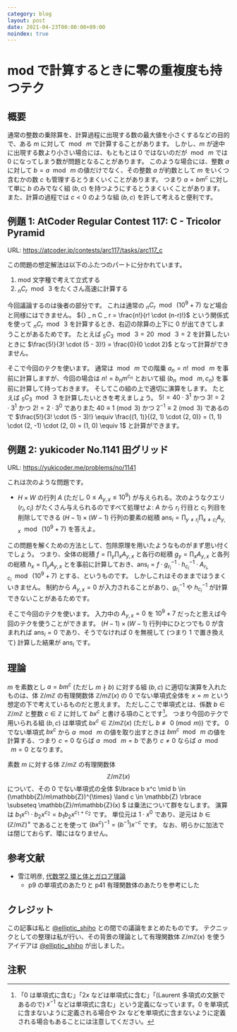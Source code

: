 ```yaml
---
category: blog
layout: post
date: 2021-04-23T00:00:00+09:00
noindex: true
---
```


# mod で計算するときに零の重複度も持つテク

## 概要

通常の整数の乗除算を、計算過程に出現する数の最大値を小さくするなどの目的で、ある $m$ に対して $\bmod~ m$ で計算することがあります。
しかし、$m$ が途中に出現する数より小さい場合には、もともとは $0$ ではないのだが $\bmod~ m$ では $0$ になってしまう数が問題となることがあります。
このような場合には、整数 $a$ に対して $b = a ~\bmod~ m$ の値だけでなく、その整数 $a$ が約数として $m$ をいくつ含むかの数 $c$ も管理するとうまくいくことがあります。
つまり $a = b m^c$ に対して単に $b$ のみでなく組 $(b, c)$ を持つようにするとうまくいくことがあります。
また、計算の過程では $c \lt 0$ のような組 $(b, c)$ を許して考えると便利です。


## 例題 1: AtCoder Regular Contest 117: C - Tricolor Pyramid

URL: <https://atcoder.jp/contests/arc117/tasks/arc117_c>

この問題の想定解法は以下のふたつのパートに分かれています。

1.  mod 文字種で考えて立式する
2.  ${} _ n C _ r ~\bmod~ 3$ をたくさん高速に計算する

今回議論するのは後者の部分です。
これは通常の ${} _ n C _ r ~\bmod~ (10^9+7)$ など場合と同様にはできません。
${} _ n C _ r = \frac{n!}{r! \cdot (n-r)!}$ という関係式を使って ${} _ n C _ r ~\bmod~ 3$ を計算するとき、右辺の除算の上下に $0$ が出てきてしまうことがあるためです。
たとえば ${} _ 5 C _ 3 ~\bmod~ 3 = 20 ~\bmod~ 3 = 2$ を計算したいときに $\frac{5!}{3! \cdot (5 - 3)!} = \frac{0}{0 \cdot 2}$ となって計算ができません。

そこで今回のテクを使います。
通常は $\bmod~ m$ での階乗 $a_n = n! ~\bmod~ m$ を事前に計算しますが、今回の場合は $n! = b_n m^{c_n}$ とおいて組 $(b_n ~\bmod~ m, c_n)$ を事前に計算して持っておきます。
そしてこの組の上で適切に演算をします。
たとえば ${} _ 5 C _ 3  ~\bmod~ 3$ を計算したいときを考えましょう。
$5! = 40 \cdot 3^1$ かつ $3! = 2 \cdot 3^1$ かつ $2! = 2 \cdot 3^0$ でありまた $40 \equiv 1 \pmod{3}$ かつ $2^{-1} \equiv 2 \pmod{3}$ であるので $\frac{5!}{3! \cdot (5 - 3)!} \equiv \frac{(1, 1)}{(2, 1) \cdot (2, 0)} = (1, 1) \cdot (2, -1) \cdot (2, 0) = (1, 0) \equiv 1$ と計算ができます。

## 例題 2: yukicoder No.1141 田グリッド

URL: <https://yukicoder.me/problems/no/1141>

これは次のような問題です。

-   $H \times W$ の行列 $A$ (ただし $0 \le A _ {y, x} \le 10^9$) が与えられる。次のようなクエリ $(r_i, c_i)$ がたくさん与えられるのですべて処理せよ: $A$ から $r_i$ 行目と $c_i$ 列目を削除してできる $(H - 1) \times (W - 1)$ 行列の要素の総積 $\mathrm{ans} _ i = \prod _ {y \ne r_i} \prod _ {x \ne c_i} A _ {y, x} ~\bmod~ (10^9+7)$ を答えよ。

この問題を解くための方法として、包除原理を用いたようなものがまず思い付くでしょう。
つまり、全体の総積 $f = \prod _ y \prod _ x A _ {y, x}$ と各行の総積 $g_y = \prod _ x A _ {y, x}$ と各列の総積 $h_x = \prod _ y A _ {y, x}$ とを事前に計算しておき、$\mathrm{ans} _ i = f \cdot g _ {r_i} ^ {-1} \cdot h _ {c_i} ^ {-1} \cdot A _ {r_i, c_i} ~\bmod~ (10^9+7)$ とする、というものです。
しかしこれはそのままではうまくいきません。
制約から $A _ {y, x} = 0$ が入力されることがあり、$g _ {r_i} ^ {-1}$ や $h _ {c_i} ^ {-1}$ が計算できないことがあるためです。

そこで今回のテクを使います。
入力中の $A _ {y, x} = 0$ を $10^9 + 7$ だったと思えば今回のテクを使うことができます。
$(H - 1) \times (W - 1)$ 行列中にひとつでも $0$ が含まれれば $\mathrm{ans} _ i = 0$ であり、そうでなければ $0$ を無視して (つまり $1$ で置き換えて) 計算した結果が $\mathrm{ans} _ i$ です。


## 理論

$m$ を素数とし $a = b m^c$ (ただし $m \nmid b$) に対する組 $(b, c)$ に適切な演算を入れたものは、体 $\mathbb{Z}/m\mathbb{Z}$ の有理関数体 $\mathbb{Z}/m\mathbb{Z}(x)$ の $0$ でない単項式全体を $x = m$ という想定の下で考えているものだと思えます。
ただしここで単項式とは、係数 $b \in \mathbb{Z}/m\mathbb{Z}$ と整数 $c \in \mathbb{Z}$ に対して $b x^c$ と書ける項のことです[^monomial]。
つまり今回のテクで用いられる組 $(b, c)$ は単項式 $b x^c \in \mathbb{Z}/m\mathbb{Z}(x)$ (ただし $b \not\equiv 0\pmod m$) です。
$0$ でない単項式 $b x^c$ から $a ~\bmod~ m$ の値を取り出すときは $b m^c ~\bmod~ m$ の値を計算する、つまり $c = 0$ ならば $a ~\bmod~ m = b$ であり $c \ne 0$ ならば $a ~\bmod~ m = 0$ となります。

素数 $m$ に対する体 $\mathbb{Z}/m\mathbb{Z}$ の有理関数体 $$\mathbb{Z} / m\mathbb{Z}(x)$$ について、その $0$ でない単項式の全体 $\lbrace b x^c \mid b \in (\mathbb{Z}/m\mathbb{Z})^{\times} \land c \in \mathbb{Z} \rbrace \subseteq \mathbb{Z}/m\mathbb{Z}(x) $ は乗法について群をなします。
演算は $b_1 x^{c_1} \cdot b_2 x^{c_2} = b_1 b_2 x^{c_1 + c_2}$ です。
単位元は $1 \cdot x^0$ であり、逆元は $b \in (\mathbb{Z}/m\mathbb{Z})^{\times}$ であることを使って $(b x^c)^{-1} = (b^{-1}) x^{-c}$ です。
なお、明らかに加法では閉じておらず、環にはなりません。


## 参考文献

-   雪江明彦, [代数学2 環と体とガロア理論](https://www.amazon.co.jp/dp/4535786607)
    -   p9 の単項式のあたりと p41 有理関数体のあたりを参考にした


## クレジット

この記事は私と [@elliptic_shiho](https://twitter.com/elliptic_shiho) との間での議論をまとめたものです。
テクニックとしての整理は私が行い、その背景の理論として有理関数体 $\mathbb{Z}/m\mathbb{Z}(x)$ を使うアイデアは [@elliptic_shiho](https://twitter.com/elliptic_shiho) が出しました。


## 注釈

[^monomial]: 「$0$ は単項式に含む」「$2x$ などは単項式に含む」「(Laurent 多項式の文脈であるので) $x^{-1}$ などは単項式に含む」という定義になっています。$0$ を単項式に含まないように定義される場合や $2x$ などを単項式に含まないように定義される場合もあることには注意してください。
